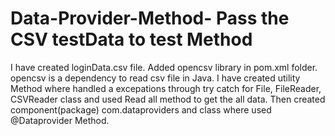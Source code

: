 # Data-Provider-Method- Pass the CSV testData to test Method

I have created loginData.csv file.
Added opencsv library in pom.xml folder.
opencsv is a dependency to read csv file in Java.
I have created utility Method where handled a excepations through try catch for File, FileReader, CSVReader class and used Read all method to get the all data.
Then created component(package) com.dataproviders and class where used @Dataprovider Method.
